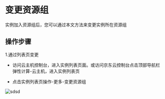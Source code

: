 # 变更资源组

实例加入资源组后，您可以通过本文方法来变更实例所在资源组

## 操作步骤

1.通过列表页变更

- 访问云主机控制台，进入实例列表页面。或访问京东云控制台点击顶部导航栏 弹性计算-云主机，进入实例列表页

- 点击实例列表页操作-更多-变更资源组

![sdsd](../../../../image/Elastic-Compute/Virtual-Machine/image-4.png)
